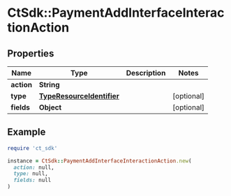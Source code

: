 # CtSdk::PaymentAddInterfaceInteractionAction

## Properties

| Name | Type | Description | Notes |
| ---- | ---- | ----------- | ----- |
| **action** | **String** |  |  |
| **type** | [**TypeResourceIdentifier**](TypeResourceIdentifier.md) |  | [optional] |
| **fields** | **Object** |  | [optional] |

## Example

```ruby
require 'ct_sdk'

instance = CtSdk::PaymentAddInterfaceInteractionAction.new(
  action: null,
  type: null,
  fields: null
)
```


